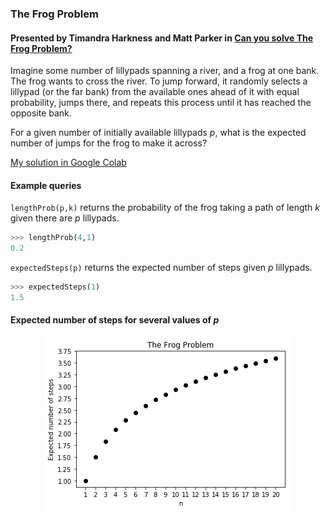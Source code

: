 ### The Frog Problem
#### Presented by Timandra Harkness and Matt Parker in [Can you solve The Frog Problem?](https://www.youtube.com/watch?v=ZLTyX4zL2Fc)
Imagine some number of lillypads spanning a river, and a frog at one bank. The frog wants to cross the river. To jump forward, it randomly selects a lillypad (or the far bank) from the available ones ahead of it with equal probability, jumps there, and repeats this process until it has reached the opposite bank.

For a given number of initially available lillypads *p*, what is the expected number of jumps for the frog to make it across?

[My solution in Google Colab](https://colab.research.google.com/drive/1vMQ81rhLTEz48cXQ6XUiBcQ0KKtZb5JA)

####  Example queries
`lengthProb(p,k)` returns the probability of the frog taking a path of length *k* given there are *p* lillypads.
```python
>>> lengthProb(4,1)
0.2
```
`expectedSteps(p)` returns the expected number of steps given *p* lillypads.
```python
>>> expectedSteps(1)
1.5
```
#### Expected number of steps for several values of *p*
<p align="center">
  <img src="https://github.com/brayvid/FrogProblem/blob/master/FrogProblem.png">
</p>
